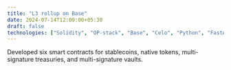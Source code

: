 ```yaml
---
title: "L3 rollup on Base"
date: 2024-07-14T12:00:00+05:30
draft: false
technologies: ["Solidity", "OP-stack", "Base", "Celo", "Python", "FastAPI", "Express.js", "Ethers.js", "Viem.js"]
---
```


Developed six smart contracts for stablecoins, native tokens, multi-signature treasuries, and multi-signature vaults. 